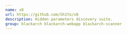 ```yaml
---
name: x8
url: https://github.com/Sh1Yo/x8
description: Hidden parameters discovery suite.
group: blackarch blackarch-webapp blackarch-scanner
---
```

